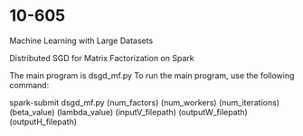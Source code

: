 # 10-605
Machine Learning with Large Datasets

Distributed SGD for Matrix Factorization on Spark

The main program is dsgd_mf.py
To run the main program, use the following command:

spark-submit dsgd_mf.py (num_factors) (num_workers) (num_iterations) \
(beta_value) (lambda_value) (inputV_filepath) (outputW_filepath) (outputH_filepath)

